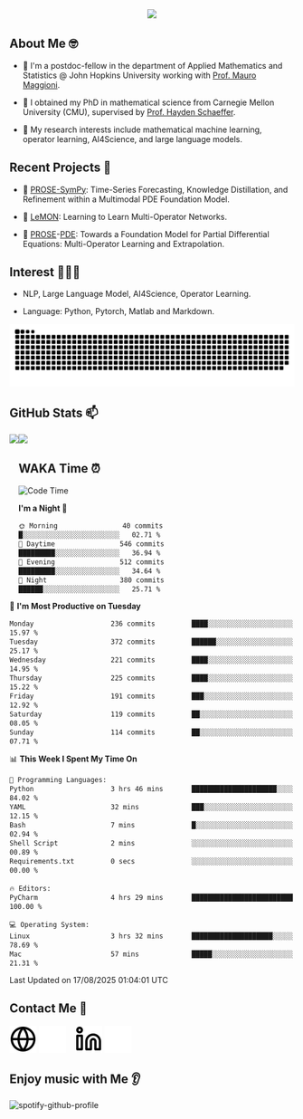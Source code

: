 

<div align="center">
<!--   <h3>Hi there 👋, I'm Jingmin Sun (孙婧旻)</h3> -->
  <img src="https://readme-typing-svg.demolab.com?font=Inconsolata&weight=500&size=50&pause=1000&color=787062&center=true&vCenter=true&repeat=true&random=false&width=1300&height=140&lines=%E2%9C%A9+Hi+there%21+I'm+Jingmin+Sun+%E2%9C%A9;%E5%A4%A7%E5%AE%B6%F0%9F%90%92%E5%91%80+%E8%BF%99%E9%87%8C%E6%98%AF%E5%B0%8F%E5%AD%99%F0%9F%8C%83" />

</div>

## About Me 🤓 
- 👀 I'm a postdoc-fellow in the department of Applied Mathematics and Statistics @ John Hopkins University working with <a href="https://mauromaggioni.duckdns.org/" target="_blank">Prof. Mauro Maggioni</a>.

- 🌱 I obtained my PhD in mathematical science from Carnegie Mellon University (CMU), supervised by  <a href="https://sites.google.com/view/haydenschaeffer/" target="_blank">Prof. Hayden Schaeffer</a>.

- 💬 My research interests include mathematical machine learning, operator learning, AI4Science, and large language models.

## Recent Projects 📒
- 🔭 <a href="https://github.com/JingminSun/prose_v1" target="_blank">PROSE-SymPy</a>: Time-Series Forecasting, Knowledge Distillation, and Refinement within a Multimodal PDE Foundation Model.

- 🔭 <a href="https://github.com/JingminSun/LeMON_PROSE" target="_blank"> LeMON</a>:  Learning to Learn Multi-Operator Networks.

- 🔭 <a href="https://github.com/JingminSun/prose" target="_blank">PROSE</a>-<a href="https://github.com/JingminSun/prose_v1" target="_blank">PDE</a>: Towards a Foundation Model for Partial Differential Equations: Multi-Operator Learning and Extrapolation.
  
## Interest 👨🏽‍💻
- NLP, Large Language Model, AI4Science, Operator Learning.

- Language: Python, Pytorch, Matlab and Markdown.
<picture>
  <source media="(prefers-color-scheme: dark)" srcset="https://raw.githubusercontent.com/JingminSun/JingminSun/output/github-contribution-grid-snake-dark.svg">
  <source media="(prefers-color-scheme: light)" srcset="https://raw.githubusercontent.com/JingminSun/JingminSun/output/github-contribution-grid-snake.svg">
  <img alt="github contribution grid snake animation" src="https://raw.githubusercontent.com/JingminSun/JingminSun/output/github-contribution-grid-snake.svg">
</picture>

## GitHub Stats 📫

<div>
  <img height="170" align="left" src="https://github-readme-stats-three-nu-80.vercel.app/api?username=JingminSun&show_icons=true&theme=transparent&count_private=true&rank_icon=github&include_all_commits=true" />
  <img height="170" src="https://github-readme-stats-three-nu-80.vercel.app/api/top-langs/?username=JingminSun&hide_langs_below=1&theme=transparent&line_height=27&layout=compact&count_private=true" />
</div>

## WAKA Time ⏰

<!--START_SECTION:waka-->
![Code Time](http://img.shields.io/badge/Code%20Time-108%20hrs%2039%20mins-blue)

**I'm a Night 🦉** 

```text
🌞 Morning                40 commits          █░░░░░░░░░░░░░░░░░░░░░░░░   02.71 % 
🌆 Daytime                546 commits         █████████░░░░░░░░░░░░░░░░   36.94 % 
🌃 Evening                512 commits         █████████░░░░░░░░░░░░░░░░   34.64 % 
🌙 Night                  380 commits         ██████░░░░░░░░░░░░░░░░░░░   25.71 % 
```
📅 **I'm Most Productive on Tuesday** 

```text
Monday                   236 commits         ████░░░░░░░░░░░░░░░░░░░░░   15.97 % 
Tuesday                  372 commits         ██████░░░░░░░░░░░░░░░░░░░   25.17 % 
Wednesday                221 commits         ████░░░░░░░░░░░░░░░░░░░░░   14.95 % 
Thursday                 225 commits         ████░░░░░░░░░░░░░░░░░░░░░   15.22 % 
Friday                   191 commits         ███░░░░░░░░░░░░░░░░░░░░░░   12.92 % 
Saturday                 119 commits         ██░░░░░░░░░░░░░░░░░░░░░░░   08.05 % 
Sunday                   114 commits         ██░░░░░░░░░░░░░░░░░░░░░░░   07.71 % 
```


📊 **This Week I Spent My Time On** 

```text
💬 Programming Languages: 
Python                   3 hrs 46 mins       █████████████████████░░░░   84.02 % 
YAML                     32 mins             ███░░░░░░░░░░░░░░░░░░░░░░   12.15 % 
Bash                     7 mins              █░░░░░░░░░░░░░░░░░░░░░░░░   02.94 % 
Shell Script             2 mins              ░░░░░░░░░░░░░░░░░░░░░░░░░   00.89 % 
Requirements.txt         0 secs              ░░░░░░░░░░░░░░░░░░░░░░░░░   00.00 % 

🔥 Editors: 
PyCharm                  4 hrs 29 mins       █████████████████████████   100.00 % 

💻 Operating System: 
Linux                    3 hrs 32 mins       ████████████████████░░░░░   78.69 % 
Mac                      57 mins             █████░░░░░░░░░░░░░░░░░░░░   21.31 % 
```


 Last Updated on 17/08/2025 01:04:01 UTC
<!--END_SECTION:waka-->


## Contact Me 👯

[![website](./img/globe-light.svg)](https://jingminsun.github.io#gh-light-mode-only)
[![website](./img/globe-dark.svg)](https://jingminsun.github.io#gh-dark-mode-only)
&nbsp;&nbsp;
[![website](./img/linkedin-light.svg)](https://linkedin.com/in/jingmin-sun-529ab816b/#gh-light-mode-only)
[![website](./img/linkedin-dark.svg)](https://linkedin.com/in/jingmin-sun-529ab816b#gh-dark-mode-only)

## Enjoy music with Me 👂
![spotify-github-profile](https://spotify-github-profile.kittinanx.com/api/view?uid=316omdldpvpn3opl3jut4pxkmize&cover_image=false&theme=default&show_offline=false&background_color=121212&interchange=false)

